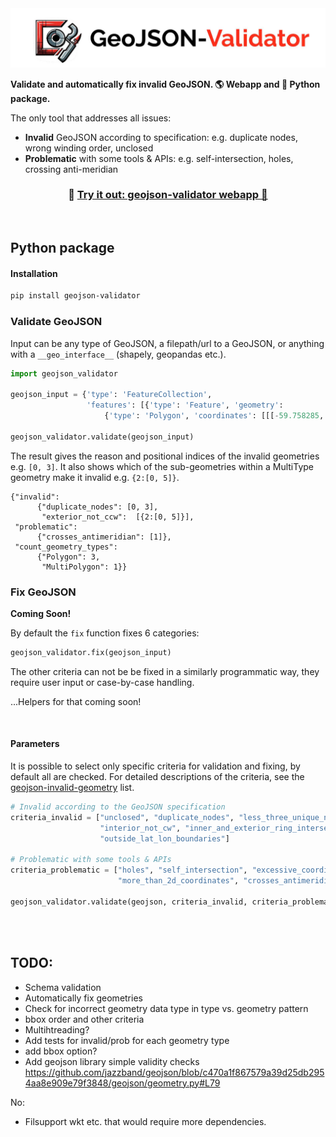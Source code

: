 <img src="./preview-images/header_img.jpeg">

**Validate and automatically fix invalid GeoJSON. 🌎 Webapp and 🐍 Python package.** 

The only tool that addresses all issues:
- **Invalid** GeoJSON according to specification: e.g. duplicate nodes, wrong winding order, unclosed 
- **Problematic** with some tools & APIs: e.g. self-intersection, holes, crossing anti-meridian


<h3 align="center">
    🎈 <a href="https://geojson-validator.streamlit.app/">Try it out: geojson-validator webapp 🎈 </a>
</h3>

<br>

## Python package

#### Installation
```bash
pip install geojson-validator
```

### Validate GeoJSON

Input can be any type of GeoJSON, a filepath/url to a GeoJSON, or anything with a `__geo_interface__` (shapely, geopandas etc.).

```python
import geojson_validator

geojson_input = {'type': 'FeatureCollection',
                 'features': [{'type': 'Feature', 'geometry':
                     {'type': 'Polygon', 'coordinates': [[[-59.758285, 8.367035], ...]]}}]}

geojson_validator.validate(geojson_input)
```
The result gives the reason and positional indices of the invalid geometries e.g. `[0, 3]`. 
It also shows which of the sub-geometries within a MultiType geometry make it invalid e.g. `{2:[0, 5]}`.

```
{"invalid": 
      {"duplicate_nodes": [0, 3],
       "exterior_not_ccw":  [{2:[0, 5]}],  
 "problematic":
      {"crosses_antimeridian": [1]},
 "count_geometry_types": 
      {"Polygon": 3,
       "MultiPolygon": 1}}
```

### Fix GeoJSON

**Coming Soon!**

By default the `fix` function fixes 6 categories:

```python
geojson_validator.fix(geojson_input)
```

The other criteria can not be be fixed in a similarly programmatic way, they require user input or case-by-case handling.

...Helpers for that coming soon!

<br>

#### Parameters
It is possible to select only specific criteria for validation and fixing, by default all are checked. 
For detailed descriptions of the criteria, see the [geojson-invalid-geometry](https://github.com/chrieke/geojson-invalid-geometry) list.

```python
# Invalid according to the GeoJSON specification
criteria_invalid = ["unclosed", "duplicate_nodes", "less_three_unique_nodes", "exterior_not_ccw", 
                    "interior_not_cw", "inner_and_exterior_ring_intersect", "crs_defined", 
                    "outside_lat_lon_boundaries"]

# Problematic with some tools & APIs
criteria_problematic = ["holes", "self_intersection", "excessive_coordinate_precision", 
                        "more_than_2d_coordinates", "crosses_antimeridian"]

geojson_validator.validate(geojson, criteria_invalid, criteria_problematic)
```

<br>
<br>

## TODO:
- Schema validation
- Automatically fix geometries
- Check for incorrect geometry data type in type vs. geometry pattern
- bbox order and other criteria
- Multihtreading?
- Add tests for invalid/prob for each geometry type
- add bbox option?
- Add geojson library simple validity checks https://github.com/jazzband/geojson/blob/c470a1f867579a39d25db2954aa8e909e79f3848/geojson/geometry.py#L79

No:
- Filsupport wkt etc. that would require more dependencies.